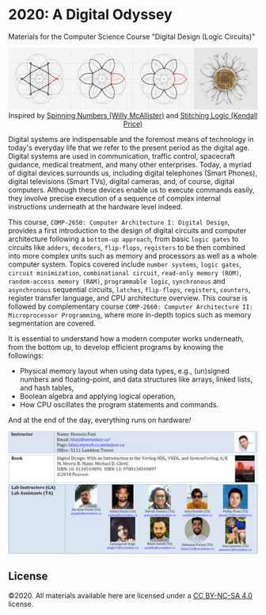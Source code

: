 # 2020: A Digital Odyssey 
Materials for the Computer Science Course "Digital Design (Logic Circuits)"
<p align="center">
    <img src="./Misc/Course_Banner_Fall_2020_COMP2650_Computer_Architecture_I_Digital_Design.png", alt="Digital Design (Logic Circuits): Course Banner">
    <br>
    Inspired by <a href="https://spinningnumbers.org/a/logic-gates.html#appendix---how-to-draw-the-or-symbol">Spinning Numbers (Willy McAllister)</a> and <a href="https://stitchinglogic.wordpress.com/"> Stitching Logic (Kendall Price)</a> 
</p>

Digital systems are indispensable and the foremost means of technology in today's everyday life that we refer to the present period as the digital age. Digital systems are used in communication, traffic control, spacecraft guidance, medical treatment, and many other enterprises. Today, a myriad of digital devices surrounds us, including digital telephones (Smart Phones), digital televisions (Smart TVs), digital cameras, and, of course, digital computers. Although these devices enable us to execute commands easily, they involve precise execution of a sequence of complex internal instructions underneath at the hardware level indeed. 

This course, ``COMP-2650: Computer Architecture I: Digital Design``, provides a first introduction to the design of digital circuits and computer architecture following a ``bottom-up approach``, from basic ```logic gates``` to circuits like ``adders``, ``decoders``, ``flip-flops``, ``registers`` to be then combined into more complex units such as memory and processors as well as a whole computer system. Topics covered include ``number systems``, ``logic gates``, ``circuit minimization``, ``combinational circuit``, ``read-only memory (ROM)``, ``random-access memory (RAM)``, ``programmable logic``, ``synchronous`` and ``asynchronous`` sequential circuits, ``latches``, ``flip-flops``, ``registers``, ``counters``, register transfer language, and CPU architecture overview. This course is followed by complementary course ``COMP-2660: Computer Architecture II: Microprocessor Programming``, where more in-depth topics such as memory segmentation are covered.

It is essential to understand how a modern computer works underneath, from the bottom up, to develop efficient programs by knowing the followings: 
-	Physical memory layout when using data types, e.g., (un)signed numbers and floating-point, and data structures like arrays, linked lists, and hash tables,
-	Boolean algebra and applying logical operation,
-	How CPU oscillates the program statements and commands.

And at the end of the day, everything runs on hardware<em>!</em>

<p align="center">
    <img src="./Misc/Instructor.PNG", alt="Digital Design (Logic Circuits): Instructor">
    <br>     
    <img src="./Misc/Book.PNG", alt="Digital Design (Logic Circuits): Book">
    <br>     
    <img src="./Misc/GA_TA.PNG", alt="Digital Design (Logic Circuits): Gratudate and Teaching Assistants">
    <br>     
</p>

## License
©2020. All materials available here are licensed under a [CC BY-NC-SA 4.0](LICENSE.txt) license. 
